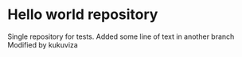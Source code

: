 Hello world repository
================

Single repository for tests. 
Added some line of text in another branch
Modified by kukuviza
